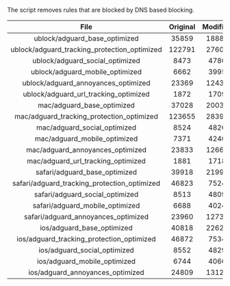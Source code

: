 The script removes rules that are blocked by DNS based blocking.


| File | Original | Modified |
|:----:|:-----:|:-----:|
| ublock/adguard_base_optimized | 35859 | 18888 |
| ublock/adguard_tracking_protection_optimized | 122791 | 27608 |
| ublock/adguard_social_optimized | 8473 | 4780 |
| ublock/adguard_mobile_optimized | 6662 | 3995 |
| ublock/adguard_annoyances_optimized | 23369 | 12430 |
| ublock/adguard_url_tracking_optimized | 1872 | 1709 |
| mac/adguard_base_optimized | 37028 | 20038 |
| mac/adguard_tracking_protection_optimized | 123655 | 28390 |
| mac/adguard_social_optimized | 8524 | 4826 |
| mac/adguard_mobile_optimized | 7371 | 4240 |
| mac/adguard_annoyances_optimized | 23833 | 12664 |
| mac/adguard_url_tracking_optimized | 1881 | 1718 |
| safari/adguard_base_optimized | 39918 | 21998 |
| safari/adguard_tracking_protection_optimized | 46823 | 7524 |
| safari/adguard_social_optimized | 8513 | 4809 |
| safari/adguard_mobile_optimized | 6688 | 4024 |
| safari/adguard_annoyances_optimized | 23960 | 12737 |
| ios/adguard_base_optimized | 40818 | 22628 |
| ios/adguard_tracking_protection_optimized | 46872 | 7534 |
| ios/adguard_social_optimized | 8552 | 4829 |
| ios/adguard_mobile_optimized | 6744 | 4066 |
| ios/adguard_annoyances_optimized | 24809 | 13129 |